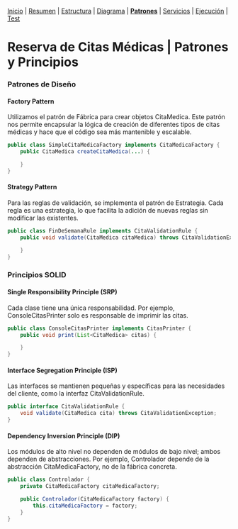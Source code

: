 [Inicio](../README.md) | 
[Resumen](Resumen.md) | 
[Estructura](Estructura.md) | 
[Diagrama](Diagrama.md) |
[__Patrones__](Patrones.md) |
[Servicios](Servicios.md) |
[Ejecución](Ejecucion.md) |
[Test](Test.md)

# Reserva de Citas Médicas | Patrones y Principios

### Patrones de Diseño

#### Factory Pattern

Utilizamos el patrón de Fábrica para crear objetos CitaMedica. Este patrón nos permite encapsular la lógica de creación de diferentes tipos de citas médicas y hace que el código sea más mantenible y escalable.

```java
public class SimpleCitaMedicaFactory implements CitaMedicaFactory {
    public CitaMedica createCitaMedica(...) {

    }
}
```

#### Strategy Pattern

Para las reglas de validación, se implementa el patrón de Estrategia. Cada regla es una estrategia, lo que facilita la adición de nuevas reglas sin modificar las existentes.

```java
public class FinDeSemanaRule implements CitaValidationRule {
    public void validate(CitaMedica citaMedica) throws CitaValidationException {

    }
}
```

### Principios SOLID 

#### Single Responsibility Principle (SRP)

Cada clase tiene una única responsabilidad. Por ejemplo, ConsoleCitasPrinter solo es responsable de imprimir las citas.

```java
public class ConsoleCitasPrinter implements CitasPrinter {
    public void print(List<CitaMedica> citas) {

    }
}
```

#### Interface Segregation Principle (ISP)

Las interfaces se mantienen pequeñas y específicas para las necesidades del cliente, como la interfaz CitaValidationRule.

```java
public interface CitaValidationRule {
    void validate(CitaMedica cita) throws CitaValidationException;
}
```

#### Dependency Inversion Principle (DIP)

Los módulos de alto nivel no dependen de módulos de bajo nivel; ambos dependen de abstracciones. Por ejemplo, Controlador depende de la abstracción CitaMedicaFactory, no de la fábrica concreta.

```java
public class Controlador {
    private CitaMedicaFactory citaMedicaFactory;

    public Controlador(CitaMedicaFactory factory) {
        this.citaMedicaFactory = factory;
    }
}
```
